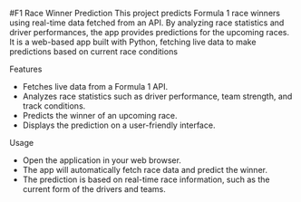 #F1 Race Winner Prediction
This project predicts Formula 1 race winners using real-time data fetched from an API. By analyzing race statistics and driver performances, the app provides predictions for the upcoming races. It is a web-based app built with Python, fetching live data to make predictions based on current race conditions

Features
- Fetches live data from a Formula 1 API.
- Analyzes race statistics such as driver performance, team strength, and track conditions.
- Predicts the winner of an upcoming race.
- Displays the prediction on a user-friendly interface.

Usage
- Open the application in your web browser.
- The app will automatically fetch race data and predict the winner.
- The prediction is based on real-time race information, such as the current form of the drivers and teams.
